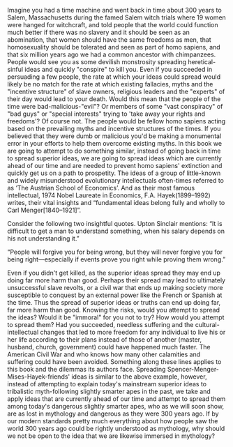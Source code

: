 

Imagine you had a time machine and went back in time about 300 years to Salem, Massachusetts during the famed Salem witch trials where 19 women were hanged for witchcraft, and told people that the world could function much better if there was no slavery and it should be seen as an abomination, that women should have the same freedoms as men, that homosexuality should be tolerated and seen as part of homo sapiens, and that six million years ago we had a common ancestor with chimpanzees. People would see you as some devilish monstrosity spreading heretical-sinful ideas and quickly "conspire" to kill you. Even if you succeeded in persuading a few people, the rate at which your ideas could spread would likely be no match for the rate at which existing fallacies, myths and the "incentive structure" of slave owners, religious leaders and the "experts" of their day would lead to your death. Would this mean that the people of the time were bad-malicious-"evil"? Or members of some "vast conspiracy" of "bad guys" or "special interests" trying to 'take away your rights and freedoms'? Of course not. The people would be fellow homo sapiens acting based on the prevailing myths and incentive structures of the times. If you believed that they were dumb or malicious you'd be making a monumental error in your efforts to help them overcome existing myths. In this book we are going to attempt to do something similar, instead of going back in time to spread superior ideas, we are going to spread ideas which are currently ahead of our time and are needed to prevent homo sapiens' extinction and quickly get us on a path to prospetity. The ideas of a group of little-known and widely misunderstood evolutionary intellectuals often-times referred to as ‘The Austrian School of Economics’. And as their most famous intellectual, 1974 Nobel Laureate in Economics, F.A. Hayek(1899–1992) writes, their vital insights and “fundamental ideas belong fully and wholly to Carl Menger[1840–1921]”. 



Consider the following two insightful quotes. Upton Sinclair mentions: “It is difficult to get a man to understand something, when his salary depends on his not understanding it.” 


 “People will forgive you for being wrong, but they will never forgive you for being right—especially if events prove you right while proving them wrong.”



Even if you didn't get killed, as the superior ideas spread they may end up doing far more harm than good. Perhaps their spread may lead to ultimately unsuccessful slave revolts, or a civil war that ends up making society more susceptible to conquest by an external power like the French or Spanish at the time. Thus the spread of superior ideas or truths can end up doing far, far more harm than good. Knowing the risks, would you attempt to spread the ideas? Would it be "immoral" for you not to try? How would you attempt to spread them? Had you succeeded, needless suffering and the cultural-intellectual changes that led to more freedom for any individual to live his or her life according to their plans instead of those of another (master, husband, church, government) could have happened much faster. The American Civil War and who knows how many other calamities and suffering could have been avoided. Something along these lines applies to this book and the dilemmas its authors face.  Spreading Spencer-Menger-Mises-Hayek-friends' ideas is similar to the above example, however, instead of attempting to explain today's mainstream superior ideas to tribalistic myth-following slightly smarter apes in the past, we take and apply ideas that are currently ahead of our time and attempt to spread them among today's dangerous slightly smarter apes, who as we will soon show, are as lost in mythology and dangerous as they were 300 years ago. If by our modern standards pretty much everything about how people saw the world 300 years ago could be rightly understood as mythology, why should we not be open to the idea that we are likewise immersed in mythology? 